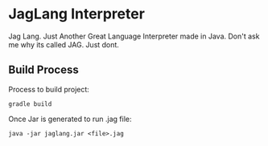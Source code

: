 # JagLang Interpreter
Jag Lang. Just Another Great Language Interpreter made in Java. Don't ask me why its called JAG. Just dont.

## Build Process
Process to build project:
```
gradle build
```
Once Jar is generated to run .jag file:
```
java -jar jaglang.jar <file>.jag
```
